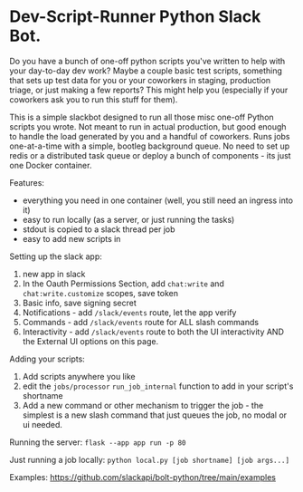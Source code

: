 # Dev-Script-Runner Python Slack Bot.
Do you have a bunch of one-off python scripts you've written to help with your day-to-day dev work? Maybe a couple basic test scripts, something that sets up test data for you or your coworkers in staging, production triage, or just making a few reports? This might help you (especially if your coworkers ask you to run this stuff for them).

This is a simple slackbot designed to run all those misc one-off Python scripts you wrote. Not meant to run in actual production, but good enough to handle the load generated by you and a handful of coworkers. Runs jobs one-at-a-time with a simple, bootleg background queue. No need to set up redis or a distributed task queue or deploy a bunch of components - its just one Docker container.

Features:
* everything you need in one container (well, you still need an ingress into it)
* easy to run locally (as a server, or just running the tasks)
* stdout is copied to a slack thread per job
* easy to add new scripts in

Setting up the slack app:
1. new app in slack
2. In the Oauth Permissions Section, add `chat:write` and `chat:write.customize` scopes, save token
3. Basic info, save signing secret
4. Notifications - add `/slack/events` route, let the app verify
5. Commands - add `/slack/events` route for ALL slash commands
6. Interactivity - add `/slack/events` route to both the UI interactivity AND the External UI options on this page.

Adding your scripts:
1. Add scripts anywhere you like
2. edit the `jobs/processor` `run_job_internal` function to add in your script's shortname 
3. Add a new command or other mechanism to trigger the job - the simplest is a new slash command that just queues the job, no modal or ui needed.

Running the server:
`flask --app app run -p 80`

Just running a job locally:
`python local.py [job shortname] [job args...]`

Examples:
https://github.com/slackapi/bolt-python/tree/main/examples